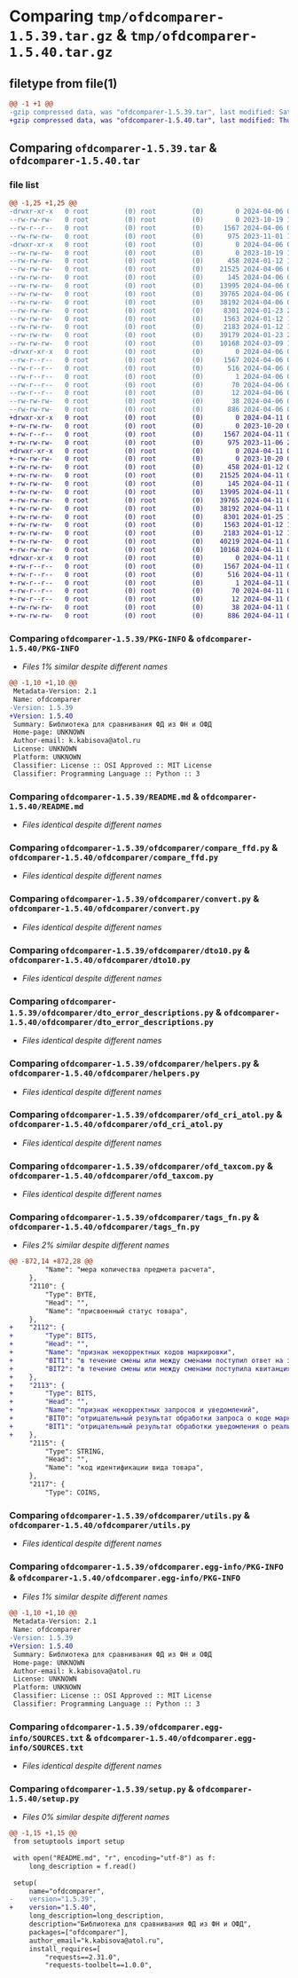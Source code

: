 # Comparing `tmp/ofdcomparer-1.5.39.tar.gz` & `tmp/ofdcomparer-1.5.40.tar.gz`

## filetype from file(1)

```diff
@@ -1 +1 @@
-gzip compressed data, was "ofdcomparer-1.5.39.tar", last modified: Sat Apr  6 09:32:38 2024, max compression
+gzip compressed data, was "ofdcomparer-1.5.40.tar", last modified: Thu Apr 11 05:15:50 2024, max compression
```

## Comparing `ofdcomparer-1.5.39.tar` & `ofdcomparer-1.5.40.tar`

### file list

```diff
@@ -1,25 +1,25 @@
-drwxr-xr-x   0 root         (0) root         (0)        0 2024-04-06 09:32:38.009008 ofdcomparer-1.5.39/
--rw-rw-rw-   0 root         (0) root         (0)        0 2023-10-19 13:19:58.000000 ofdcomparer-1.5.39/LICENSE
--rw-r--r--   0 root         (0) root         (0)     1567 2024-04-06 09:32:38.009008 ofdcomparer-1.5.39/PKG-INFO
--rw-rw-rw-   0 root         (0) root         (0)      975 2023-11-01 17:56:55.000000 ofdcomparer-1.5.39/README.md
-drwxr-xr-x   0 root         (0) root         (0)        0 2024-04-06 09:32:38.008008 ofdcomparer-1.5.39/ofdcomparer/
--rw-rw-rw-   0 root         (0) root         (0)        0 2023-10-19 13:19:58.000000 ofdcomparer-1.5.39/ofdcomparer/__init__.py
--rw-rw-rw-   0 root         (0) root         (0)      458 2024-01-12 13:37:12.000000 ofdcomparer-1.5.39/ofdcomparer/allure_helper.py
--rw-rw-rw-   0 root         (0) root         (0)    21525 2024-04-06 09:21:48.000000 ofdcomparer-1.5.39/ofdcomparer/compare_ffd.py
--rw-rw-rw-   0 root         (0) root         (0)      145 2024-04-06 09:21:48.000000 ofdcomparer-1.5.39/ofdcomparer/configs.py
--rw-rw-rw-   0 root         (0) root         (0)    13995 2024-04-06 09:21:48.000000 ofdcomparer-1.5.39/ofdcomparer/convert.py
--rw-rw-rw-   0 root         (0) root         (0)    39765 2024-04-06 09:21:48.000000 ofdcomparer-1.5.39/ofdcomparer/dto10.py
--rw-rw-rw-   0 root         (0) root         (0)    38192 2024-04-06 09:32:23.000000 ofdcomparer-1.5.39/ofdcomparer/dto_error_descriptions.py
--rw-rw-rw-   0 root         (0) root         (0)     8301 2024-01-23 20:47:59.000000 ofdcomparer-1.5.39/ofdcomparer/helpers.py
--rw-rw-rw-   0 root         (0) root         (0)     1563 2024-01-12 13:37:12.000000 ofdcomparer-1.5.39/ofdcomparer/ofd_cri_atol.py
--rw-rw-rw-   0 root         (0) root         (0)     2183 2024-01-12 14:45:58.000000 ofdcomparer-1.5.39/ofdcomparer/ofd_taxcom.py
--rw-rw-rw-   0 root         (0) root         (0)    39179 2024-01-23 20:47:59.000000 ofdcomparer-1.5.39/ofdcomparer/tags_fn.py
--rw-rw-rw-   0 root         (0) root         (0)    10168 2024-03-09 15:40:06.000000 ofdcomparer-1.5.39/ofdcomparer/utils.py
-drwxr-xr-x   0 root         (0) root         (0)        0 2024-04-06 09:32:38.009008 ofdcomparer-1.5.39/ofdcomparer.egg-info/
--rw-r--r--   0 root         (0) root         (0)     1567 2024-04-06 09:32:37.000000 ofdcomparer-1.5.39/ofdcomparer.egg-info/PKG-INFO
--rw-r--r--   0 root         (0) root         (0)      516 2024-04-06 09:32:37.000000 ofdcomparer-1.5.39/ofdcomparer.egg-info/SOURCES.txt
--rw-r--r--   0 root         (0) root         (0)        1 2024-04-06 09:32:37.000000 ofdcomparer-1.5.39/ofdcomparer.egg-info/dependency_links.txt
--rw-r--r--   0 root         (0) root         (0)       70 2024-04-06 09:32:37.000000 ofdcomparer-1.5.39/ofdcomparer.egg-info/requires.txt
--rw-r--r--   0 root         (0) root         (0)       12 2024-04-06 09:32:37.000000 ofdcomparer-1.5.39/ofdcomparer.egg-info/top_level.txt
--rw-rw-rw-   0 root         (0) root         (0)       38 2024-04-06 09:32:38.010007 ofdcomparer-1.5.39/setup.cfg
--rw-rw-rw-   0 root         (0) root         (0)      886 2024-04-06 09:32:23.000000 ofdcomparer-1.5.39/setup.py
+drwxr-xr-x   0 root         (0) root         (0)        0 2024-04-11 05:15:50.710245 ofdcomparer-1.5.40/
+-rw-rw-rw-   0 root         (0) root         (0)        0 2023-10-20 08:16:51.000000 ofdcomparer-1.5.40/LICENSE
+-rw-r--r--   0 root         (0) root         (0)     1567 2024-04-11 05:15:50.711245 ofdcomparer-1.5.40/PKG-INFO
+-rw-rw-rw-   0 root         (0) root         (0)      975 2023-11-06 21:06:45.000000 ofdcomparer-1.5.40/README.md
+drwxr-xr-x   0 root         (0) root         (0)        0 2024-04-11 05:15:50.709245 ofdcomparer-1.5.40/ofdcomparer/
+-rw-rw-rw-   0 root         (0) root         (0)        0 2023-10-20 08:16:51.000000 ofdcomparer-1.5.40/ofdcomparer/__init__.py
+-rw-rw-rw-   0 root         (0) root         (0)      458 2024-01-12 07:39:03.000000 ofdcomparer-1.5.40/ofdcomparer/allure_helper.py
+-rw-rw-rw-   0 root         (0) root         (0)    21525 2024-04-11 05:15:32.000000 ofdcomparer-1.5.40/ofdcomparer/compare_ffd.py
+-rw-rw-rw-   0 root         (0) root         (0)      145 2024-04-11 05:15:32.000000 ofdcomparer-1.5.40/ofdcomparer/configs.py
+-rw-rw-rw-   0 root         (0) root         (0)    13995 2024-04-11 05:15:32.000000 ofdcomparer-1.5.40/ofdcomparer/convert.py
+-rw-rw-rw-   0 root         (0) root         (0)    39765 2024-04-11 05:15:32.000000 ofdcomparer-1.5.40/ofdcomparer/dto10.py
+-rw-rw-rw-   0 root         (0) root         (0)    38192 2024-04-11 05:15:32.000000 ofdcomparer-1.5.40/ofdcomparer/dto_error_descriptions.py
+-rw-rw-rw-   0 root         (0) root         (0)     8301 2024-01-25 10:39:56.000000 ofdcomparer-1.5.40/ofdcomparer/helpers.py
+-rw-rw-rw-   0 root         (0) root         (0)     1563 2024-01-12 13:52:59.000000 ofdcomparer-1.5.40/ofdcomparer/ofd_cri_atol.py
+-rw-rw-rw-   0 root         (0) root         (0)     2183 2024-01-12 14:13:15.000000 ofdcomparer-1.5.40/ofdcomparer/ofd_taxcom.py
+-rw-rw-rw-   0 root         (0) root         (0)    40219 2024-04-11 05:15:32.000000 ofdcomparer-1.5.40/ofdcomparer/tags_fn.py
+-rw-rw-rw-   0 root         (0) root         (0)    10168 2024-04-11 05:15:32.000000 ofdcomparer-1.5.40/ofdcomparer/utils.py
+drwxr-xr-x   0 root         (0) root         (0)        0 2024-04-11 05:15:50.710245 ofdcomparer-1.5.40/ofdcomparer.egg-info/
+-rw-r--r--   0 root         (0) root         (0)     1567 2024-04-11 05:15:50.000000 ofdcomparer-1.5.40/ofdcomparer.egg-info/PKG-INFO
+-rw-r--r--   0 root         (0) root         (0)      516 2024-04-11 05:15:50.000000 ofdcomparer-1.5.40/ofdcomparer.egg-info/SOURCES.txt
+-rw-r--r--   0 root         (0) root         (0)        1 2024-04-11 05:15:50.000000 ofdcomparer-1.5.40/ofdcomparer.egg-info/dependency_links.txt
+-rw-r--r--   0 root         (0) root         (0)       70 2024-04-11 05:15:50.000000 ofdcomparer-1.5.40/ofdcomparer.egg-info/requires.txt
+-rw-r--r--   0 root         (0) root         (0)       12 2024-04-11 05:15:50.000000 ofdcomparer-1.5.40/ofdcomparer.egg-info/top_level.txt
+-rw-rw-rw-   0 root         (0) root         (0)       38 2024-04-11 05:15:50.711245 ofdcomparer-1.5.40/setup.cfg
+-rw-rw-rw-   0 root         (0) root         (0)      886 2024-04-11 05:15:32.000000 ofdcomparer-1.5.40/setup.py
```

### Comparing `ofdcomparer-1.5.39/PKG-INFO` & `ofdcomparer-1.5.40/PKG-INFO`

 * *Files 1% similar despite different names*

```diff
@@ -1,10 +1,10 @@
 Metadata-Version: 2.1
 Name: ofdcomparer
-Version: 1.5.39
+Version: 1.5.40
 Summary: Библиотека для сравнивания ФД из ФН и ОФД
 Home-page: UNKNOWN
 Author-email: k.kabisova@atol.ru
 License: UNKNOWN
 Platform: UNKNOWN
 Classifier: License :: OSI Approved :: MIT License
 Classifier: Programming Language :: Python :: 3
```

### Comparing `ofdcomparer-1.5.39/README.md` & `ofdcomparer-1.5.40/README.md`

 * *Files identical despite different names*

### Comparing `ofdcomparer-1.5.39/ofdcomparer/compare_ffd.py` & `ofdcomparer-1.5.40/ofdcomparer/compare_ffd.py`

 * *Files identical despite different names*

### Comparing `ofdcomparer-1.5.39/ofdcomparer/convert.py` & `ofdcomparer-1.5.40/ofdcomparer/convert.py`

 * *Files identical despite different names*

### Comparing `ofdcomparer-1.5.39/ofdcomparer/dto10.py` & `ofdcomparer-1.5.40/ofdcomparer/dto10.py`

 * *Files identical despite different names*

### Comparing `ofdcomparer-1.5.39/ofdcomparer/dto_error_descriptions.py` & `ofdcomparer-1.5.40/ofdcomparer/dto_error_descriptions.py`

 * *Files identical despite different names*

### Comparing `ofdcomparer-1.5.39/ofdcomparer/helpers.py` & `ofdcomparer-1.5.40/ofdcomparer/helpers.py`

 * *Files identical despite different names*

### Comparing `ofdcomparer-1.5.39/ofdcomparer/ofd_cri_atol.py` & `ofdcomparer-1.5.40/ofdcomparer/ofd_cri_atol.py`

 * *Files identical despite different names*

### Comparing `ofdcomparer-1.5.39/ofdcomparer/ofd_taxcom.py` & `ofdcomparer-1.5.40/ofdcomparer/ofd_taxcom.py`

 * *Files identical despite different names*

### Comparing `ofdcomparer-1.5.39/ofdcomparer/tags_fn.py` & `ofdcomparer-1.5.40/ofdcomparer/tags_fn.py`

 * *Files 2% similar despite different names*

```diff
@@ -872,14 +872,28 @@
         "Name": "мера количества предмета расчета",
     },
     "2110": {
         "Type": BYTE,
         "Head": "",
         "Name": "присвоенный статус товара",
     },
+    "2112": {
+        "Type": BITS,
+        "Head": "",
+        "Name": "признак некорректных кодов маркировки",
+        "BIT1": "в течение смены или между сменами поступил ответ на запрос, содержащий сведения о некорректном КМ",
+        "BIT2": "в течение смены или между сменами поступила квитанция на уведомление, содержащая сведения о некорректном КМ"
+    },
+    "2113": {
+        "Type": BITS,
+        "Head": "",
+        "Name": "признак некорректных запросов и уведомлений",
+        "BIT0": "отрицательный результат обработки запроса о коде маркировки",
+        "BIT1": "отрицательный результат обработки уведомления о реализации маркированного товара"
+    },
     "2115": {
         "Type": STRING,
         "Head": "",
         "Name": "код идентификации вида товара",
     },
     "2117": {
         "Type": COINS,
```

### Comparing `ofdcomparer-1.5.39/ofdcomparer/utils.py` & `ofdcomparer-1.5.40/ofdcomparer/utils.py`

 * *Files identical despite different names*

### Comparing `ofdcomparer-1.5.39/ofdcomparer.egg-info/PKG-INFO` & `ofdcomparer-1.5.40/ofdcomparer.egg-info/PKG-INFO`

 * *Files 1% similar despite different names*

```diff
@@ -1,10 +1,10 @@
 Metadata-Version: 2.1
 Name: ofdcomparer
-Version: 1.5.39
+Version: 1.5.40
 Summary: Библиотека для сравнивания ФД из ФН и ОФД
 Home-page: UNKNOWN
 Author-email: k.kabisova@atol.ru
 License: UNKNOWN
 Platform: UNKNOWN
 Classifier: License :: OSI Approved :: MIT License
 Classifier: Programming Language :: Python :: 3
```

### Comparing `ofdcomparer-1.5.39/ofdcomparer.egg-info/SOURCES.txt` & `ofdcomparer-1.5.40/ofdcomparer.egg-info/SOURCES.txt`

 * *Files identical despite different names*

### Comparing `ofdcomparer-1.5.39/setup.py` & `ofdcomparer-1.5.40/setup.py`

 * *Files 0% similar despite different names*

```diff
@@ -1,15 +1,15 @@
 from setuptools import setup
 
 with open("README.md", "r", encoding="utf-8") as f:
     long_description = f.read()
 
 setup(
     name="ofdcomparer",
-    version="1.5.39",
+    version="1.5.40",
     long_description=long_description,
     description="Библиотека для сравнивания ФД из ФН и ОФД",
     packages=["ofdcomparer"],
     author_email="k.kabisova@atol.ru",
     install_requires=[
         "requests==2.31.0",
         "requests-toolbelt==1.0.0",
```

